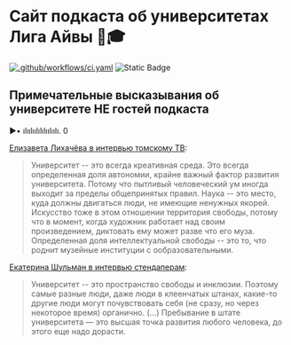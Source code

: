 # Сайт подкаста об университетах Лига Айвы 🏫🎓

[![.github/workflows/ci.yaml](https://github.com/pages-themes/merlot/actions/workflows/ci.yaml/badge.svg)](https://github.com/pages-themes/merlot/actions/workflows/ci.yaml)  ![Static Badge](https://img.shields.io/badge/podcast-8A2BE2)

## Примечательные высказывания об университете НЕ гостей подкаста

▶• ılıılıılılılıılıılı. 0

[Елизавета Лихачёва в интервью томскому ТВ](https://youtu.be/j8Q9voHRM-U?si=5oNlbBKo0FT6TgRD&t=86): 
> Университет -- это всегда креативная среда. Это всегда определенная доля автономии, крайне важный фактор развития университета. Потому что пытливый человеческий ум иногда выходит за пределы общепринятых правил. Наука -- это место, куда должны двигаться люди, не имеющие ненужных якорей. 
Искусство тоже в этом отношении территория свободы, потому что в момент, когда художник работает над своим произведением, диктовать ему может разве что его муза. 
Определенная доля интеллектуальной свободы -- это то, что роднит музейные институции с ообразовательными.

[Екатерина Шульман в интервью стендаперам](https://youtu.be/BR3CnSStQys?si=koByI0v7x49t1icm&t=295): 
> Университет -- это пространство свободы и инклюзии. Поэтому самые разные люди, даже люди в клеенчатых штанах, какие-то другие люди могут почувствовать себя (не сразу, но через некоторое время) органично. (...) Пребывание в штате университета — это высшая точка развития любого человека, до этого еще надо дорасти. 
